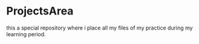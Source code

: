 # ProjectsArea
this  a special repository where i place all my files of my practice during my learning period.
